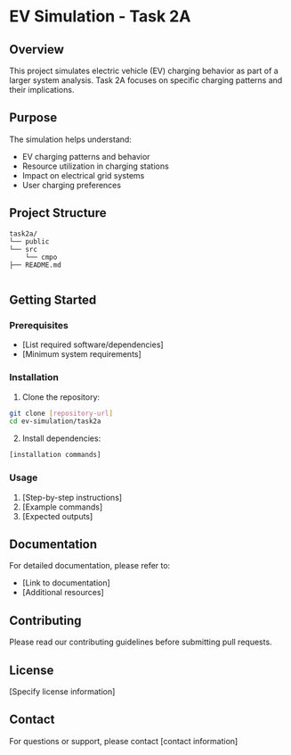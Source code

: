 # EV Simulation - Task 2A

## Overview
This project simulates electric vehicle (EV) charging behavior as part of a larger system analysis. Task 2A focuses on specific charging patterns and their implications.

## Purpose
The simulation helps understand:
- EV charging patterns and behavior
- Resource utilization in charging stations
- Impact on electrical grid systems
- User charging preferences

## Project Structure
```
task2a/
└── public
└── src
    └── cmpo 
├── README.md


```

## Getting Started

### Prerequisites
- [List required software/dependencies]
- [Minimum system requirements]

### Installation
1. Clone the repository:
  ```bash
  git clone [repository-url]
  cd ev-simulation/task2a
  ```
2. Install dependencies:
  ```bash
  [installation commands]
  ```

### Usage
1. [Step-by-step instructions]
2. [Example commands]
3. [Expected outputs]

## Documentation
For detailed documentation, please refer to:
- [Link to documentation]
- [Additional resources]

## Contributing
Please read our contributing guidelines before submitting pull requests.

## License
[Specify license information]

## Contact
For questions or support, please contact [contact information]